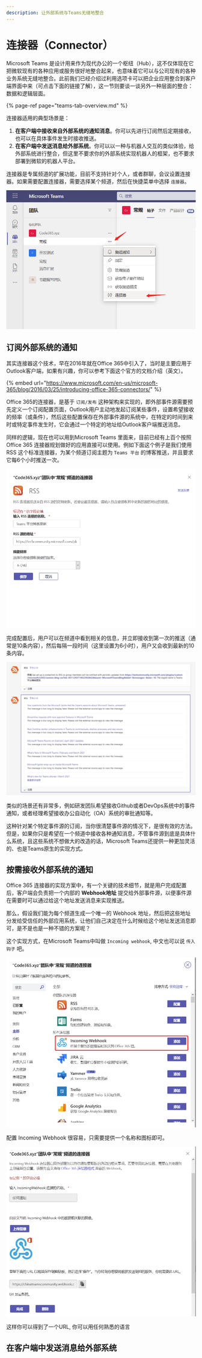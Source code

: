 ```yaml
---
description: 让外部系统与Teams无缝地整合
---
```


# 连接器（Connector）

Microsoft Teams 是设计用来作为现代办公的一个枢纽（Hub），这不仅体现在它把微软现有的各种应用或服务很好地整合起来，也意味着它可以与公司现有的各种业务系统无缝地整合。此前我们已经介绍过利用选项卡可以把企业应用整合到客户端界面中来（可点击下面的链接了解），这一节则要谈一谈另外一种层面的整合：数据和逻辑层面。

{% page-ref page="teams-tab-overview.md" %}

连接器适用的典型场景是：

1. **在客户端中接收来自外部系统的通知消息**。你可以先进行订阅然后定期接收，也可以在具体事件发生时接收推送。
2. **在客户端中发送消息给外部系统**。你可以以一种与机器人交互的类似体验，给外部系统进行整合，但这里不要求你的外部系统实现机器人的框架，也不要求部署到微软的机器人平台。

连接器是专属频道的扩展功能，目前不支持针对个人，或者群聊，会议设置连接器。如果需要配置连接器，需要选择某个频道，然后在快捷菜单中选择 `连接器`。

![](../../.gitbook/assets/tu-pian-%20%2839%29.png)

## 订阅外部系统的通知

其实连接器这个技术，早在2016年就在Office 365中引入了，当时是主要应用于Outlook客户端，如果有兴趣，你可以参考下面这个官方的文档介绍（英文）。

{% embed url="https://www.microsoft.com/en-us/microsoft-365/blog/2016/03/25/introducing-office-365-connectors/" %}

Office 365的连接器，是基于 `订阅/发布` 这种架构来实现的，即外部事件源需要预先定义一个订阅配置页面，Outlook用户主动地发起订阅某些事件，设置希望接收的频率（或条件），然后这些配置保存在外部事件源的系统中，在特定的时间到来时或特定事件发生时，它会通过一个特定的地址给Outlook客户端推送消息。

同样的逻辑，现在也可以用到Microsoft Teams 里面来，目前已经有上百个按照Office 365 连接器规划做好的应用直接可以使用。例如下面这个例子是我们使用RSS 这个标准连接器，为某个频道订阅主题为 `Teams 平台` 的博客推送，并且要求它每6个小时推送一次。

![](../../.gitbook/assets/tu-pian-%20%2832%29.png)

完成配置后，用户可以在频道中看到相关的信息，并立即接收到第一次的推送（通常是10条内容），然后每隔一段时间（这里设置为6小时），用户又会收到最新的10条内容。

![](../../.gitbook/assets/tu-pian-%20%2838%29.png)

类似的场景还有非常多，例如研发团队希望接收Github或者DevOps系统中的事件通知，或者经理希望接收办公自动化（OA）系统的审批通知等。

这种针对某个特定事件源的订阅，当你很清楚事件源的情况下，是很有效的方法。但是，如果你只是希望在一个频道中接收各种通知消息，不管事件源到底是具体什么系统，且这些系统不想做大的改造的话，Microsoft Teams还提供一种更加灵活的、也是Teams原生的实现方式。

## 按需接收外部系统的通知

Office 365 连接器的实现方案中，有一个关键的技术细节，就是用户完成配置后，客户端会负责把一个内部的 **Webhook地址** 提交给外部事件源，以便事件源在需要时可以通过给这个地址发送消息来实现推送。

那么，假设我们能为每个频道生成一个唯一的 Webhook 地址，然后把这些地址分发给受信任的外部应用系统，让他们自己决定在什么时候给这个地址发送消息即可，是不是也是一种不错的方案呢？

这个实现方式，在Microsoft Teams中叫做 `Incoming webhook`, 中文也可以说 `传入钩子` 吧。

![](../../.gitbook/assets/tu-pian-%20%2835%29.png)

配置 Incoming Webhook 很容易，只需要提供一个名称和图标即可。

![](../../.gitbook/assets/tu-pian-%20%2830%29.png)

这样你可以得到了一个URL, 你可以用任何熟悉的语言

## **在客户端中发送消息给外部系统**



